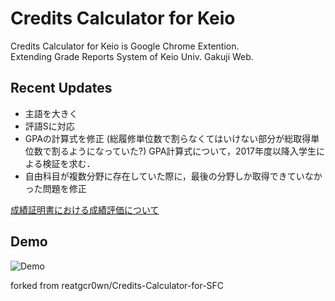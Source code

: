 # Credits Calculator for Keio
Credits Calculator for Keio is Google Chrome Extention.  
Extending Grade Reports System of Keio Univ. Gakuji Web.

## Recent Updates
- 主語を大きく
- 評語Sに対応
- GPAの計算式を修正 (総履修単位数で割らなくてはいけない部分が総取得単位数で割るようになっていた?)
  GPA計算式について，2017年度以降入学生による検証を求む．
- 自由科目が複数分野に存在していた際に，最後の分野しか取得できていなかった問題を修正

[成績証明書における成績評価について](http://www.gakuji.keio.ac.jp/academic/shoumei/grading_system.html)
## Demo
![Demo](img/ss.png)

forked from reatgcr0wn/Credits-Calculator-for-SFC
